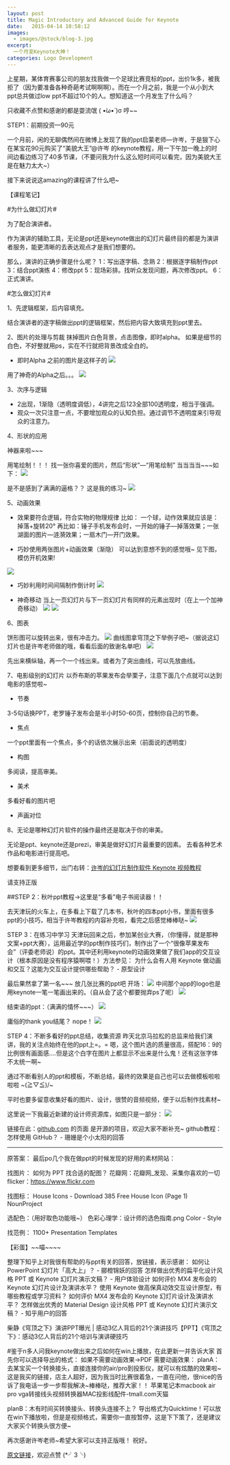 ```yaml
---
layout: post
title: Magic Introductory and Advanced Guide for Keynote
date:   2015-04-14 10:58:12
images:
  - images/@stock/blog-3.jpg
excerpt:
  一个月变Keynote大神！
categories: Logo Development
---
```


上星期，某体育赛事公司的朋友找我做一个足球比赛竞标的ppt，出价1k多，被我拒了（因为要准备各种奇葩考试啊啊啊）。而在一个月之前，我是一个从小到大ppt总共做过low ppt不超过10个的人。想知道这一个月发生了什么吗？

只收藏不点赞和感谢的都是耍流氓 ( •̀ω•́ )σ 哼~~

STEP1：前期投资—90元

一个月前，闲的无聊偶然间在微博上发现了我的ppt启蒙老师—许岑，于是狠下心在某宝花90元购买了“美貌大王”@许岑 的keynote教程，用一下午加一晚上的时间边看边练习了40多节课，（不要问我为什么这么短时间可以看完，因为美貌大王是在魅力太大~）

接下来说说这amazing的课程讲了什么吧~

【课程笔记】

#为什么做幻灯片#

为了配合演讲者。

作为演讲的辅助工具，无论是ppt还是keynote做出的幻灯片最终目的都是为演讲者服务，能更清晰的去表达观点才是我们想要的。

那么，演讲的正确步骤是什么呢？
1：写出逐字稿、念熟
2：根据逐字稿制作ppt
3：结合ppt演练
4：修改ppt
5：现场彩排。找听众发现问题，再次修改ppt。
6：正式演讲。

#怎么做幻灯片#

1、先逻辑框架，后内容填充。

结合演讲者的逐字稿做出ppt的逻辑框架，然后把内容大致填充到ppt里去。

2、图片的处理与剪裁
抹掉图片白色背景，点击图像，即时alpha。
如果是细节的白色，不好整就用ps，实在不行就把背景改成全白的。

* 即时Alpha
之前的图片是这样子的
![](http://ww3.sinaimg.cn/large/85b1eb2djw1f6umj3i9gdj20go0ahaas.jpg)

用了神奇的Alpha之后。。。
![](http://ww3.sinaimg.cn/large/85b1eb2djw1f6umjs3vypj20go0ah3z6.jpg)


3、次序与逻辑

* 2出现，1渐隐（透明度调低），4讲完之后123全部100透明度，相当于强调。
* 观众一次只注意一点，不要增加观众的认知负担。通过调节不透明度来引导观众的注意力。

4、形状的应用

神器来啦~~~

用笔绘制！！！
找一张你喜爱的图片，然后“形状”—“用笔绘制”
当当当当~~~如下：
![](http://ww2.sinaimg.cn/large/85b1eb2djw1f6umksgt8xj20g109umxt.jpg)

是不是感到了满满的逼格？？
这是我的练习~
![](http://ww1.sinaimg.cn/large/85b1eb2djw1f6umlalyxnj20go0cidfx.jpg)

5、动画效果

* 效果要符合逻辑，符合实物的物理规律
比如： 一个球，动作效果就应该是：掉落+旋转20°
再比如：锤子手机发布会时，一开始的锤子—掉落效果；一张湖面的图片—涟漪效果；一扇木门—开门效果。

* 巧妙使用两张图片+动画效果（渐隐）
可以达到意想不到的感觉哦~
见下图，模仿开机效果!

![](http://ww3.sinaimg.cn/large/85b1eb2djw1f6umm5173rj20go09ndgw.jpg)

* 巧妙利用时间间隔制作倒计时
![](http://ww3.sinaimg.cn/large/85b1eb2djw1f6ummqtthxj20go0cgmxf.jpg)

* 神奇移动
当上一页幻灯片与下一页幻灯片有同样的元素出现时（在上一个加神奇移动）
![](http://ww1.sinaimg.cn/large/85b1eb2djw1f6umncuom0j20go084js0.jpg)
![](http://ww3.sinaimg.cn/large/85b1eb2djw1f6umniqgw4j20go0973zc.jpg)


6、图表

饼形图可以旋转出来，很有冲击力。
![](http://ww4.sinaimg.cn/large/85b1eb2djw1f6umo7v0iuj20go0afwfa.jpg)
曲线图拿穹顶之下举例子吧~（据说这幻灯片也是许岑老师做的哦，看看后面的致谢名单吧）
![](http://ww4.sinaimg.cn/large/85b1eb2djw1f6umowj4f3j20go090q41.jpg)

先出来横纵轴，再一个一个线出来。或者为了突出曲线，可以先放曲线。

7、电影级别的幻灯片
以乔布斯的苹果发布会举栗子，注意下面几个点就可以达到电影的感觉啦~

* 节奏

3-5句话换PPT，老罗锤子发布会是半小时50-60页，控制你自己的节奏。

* 焦点

一个ppt里面有一个焦点，多个的话依次展示出来（前面说的透明度）

* 构图

多阅读，提高审美。

* 美术

多看好看的图片吧

* 声画对位

8、无论是哪种幻灯片软件的操作最终还是取决于你的审美。

无论是ppt、keynote还是prezi，审美是做好幻灯片最重要的因素。
去看各种艺术作品和电影进行提高吧。

想要看到更多细节，出门右转：[许岑的幻灯片制作软件 Keynote 视频教程](https://item.taobao.com/item.htm?id=40975579044&toSite=main#detail)

请支持正版

##STEP 2：秋叶ppt教程→这里是“多看”电子书阅读器！！

去天津玩的火车上，在多看上下载了几本书，秋叶的四本ppt小书，里面有很多ppt的小技巧，相当于许岑教程的内容补充啦，看完之后感觉棒棒哒~
![](http://ww2.sinaimg.cn/large/85b1eb2djw1f6umrn3ihvj20go0tntco.jpg)

STEP 3：在练习中学习
天津玩回来之后，参加某创业大赛，（你懂得，就是那种文案+ppt大赛），运用最近学的ppt制作技巧们，制作出了一个“很像苹果发布会”（评委老师说）的ppt。其中还利用keynote的动画效果做了我们app的交互设计（根本原因是没有程序猿啊喂！）方法参见：
为什么会有人用 Keynote 做动画和交互？这能为交互设计提供哪些帮助？ - 原型设计

最后果然拿了第一名~~~
放几张比赛的ppt吧
开场：
![](http://ww4.sinaimg.cn/large/85b1eb2djw1f6umsbccwvj20go0af40i.jpg)
中间那个app的logo也是用keynote一笔一笔画出来的。（自从会了这个都要抛弃ps了呢）
![](http://ww2.sinaimg.cn/large/85b1eb2djw1f6umsq26n6j20go0afjso.jpg)

结束语的ppt：（满满的情怀~~~）
![](http://ww3.sinaimg.cn/large/85b1eb2djw1f6umtb99y4j20go0afwh1.jpg)

庸俗的thank you结尾？
nope！
![](http://ww4.sinaimg.cn/large/85b1eb2djw1f6umtoi17uj20go0afwf9.jpg)

STEP 4：不断多看好的ppt总结，收集资源
昨天北京马拉松的总监来给我们演讲，我的关注点始终在他的ppt上=。=
嗯，这个图片选的质量很高，搭配16：9的比例很有画面感....但是这个白字在图片上都显示不出来是什么鬼！还有这张字体不太统一啊~

通过不断看别人的ppt和模板，不断总结，最终的效果是自己也可以去做模板啦啦啦啦
~\(≧▽≦)/~

平时也要多留意收集好看的图片、设计，很赞的音频视频，便于以后制作找素材~

这里说一下我最近新建的设计师资源库，如图只是一部分：
![](http://ww4.sinaimg.cn/large/85b1eb2djw1f6umux1qaoj20go0l4dkh.jpg)

链接在此：[github.com](https://link.zhihu.com/?target=https%3A//github.com/timmy3131/design-resource) 的页面 是开源的项目，欢迎大家不断补充~
github教程：怎样使用 GitHub？ - 珊姗是个小太阳的回答

------------
原答案：
最后po几个我在做ppt的时候发现的好用的素材网站：

找图片：
如何为 PPT 找合适的配图？
花瓣网：花瓣网_发现、采集你喜欢的一切
flicker：https://www.flickr.com

找图标：
House Icons - Download 385 Free House Icon (Page 1)
NounProject

选配色：（用好取色功能哦~）
色彩心理学：设计师的选色指南.png
Color - Style

找范例：
1100+ Presentation Templates

【彩蛋】~~喵~~~~

整理下知乎上对我很有帮助的与ppt有关的回答，放链接，表示感谢：
如何让 PowerPoint 幻灯片「高大上」？ - 郦橙锦妖的回答
怎样做出优秀的扁平化设计风格 PPT 或 Keynote 幻灯片演示文稿？ - 用户体验设计
如何评价 MX4 发布会的 Keynote 幻灯片设计及演讲水平？
使用 Keynote 做高保真动效交互设计原型，有哪些教程或学习资料？
如何评价 MX4 发布会的 Keynote 幻灯片设计及演讲水平？
怎样做出优秀的 Material Design 设计风格 PPT 或 Keynote 幻灯片演示文稿？ - 知乎用户的回答

柴静《穹顶之下》演讲PPT曝光 | 感动3亿人背后的21个演讲技巧【PPT】《穹顶之下》：感动3亿人背后的21个培训与演讲硬技巧

#鉴于n多人问我keynote做出来之后如何在win上播放，在此更新一并告诉大家
首先你可以选择导出的格式：
如果不需要动画效果→PDF
需要动画效果：
planA：去某宝买一个转换接头，直接连接你的air/pro到投影仪，就可以有炫酷的效果啦~这是我买的链接，店主人超好，因为我当时比赛很着急，一直在问他，很nice的告诉了我电话一步一步帮我解决~棒棒哒，推荐大家！！
苹果笔记本macbook air pro vga转接线头视频转换器MAC投影线配件-tmall.com天猫

planB：木有时间买转换接头、转换头连接不上？
导出格式为Quicktime！可以放在win下播放啦，但是是视频格式，需要你一直按暂停，这是下下策了，还是建议大家买个转换头很方便~

再次感谢许岑老师~希望大家可以支持正版哦！
祝好。

[原文链接](https://www.zhihu.com/question/20070065/answer/79557687)，欢迎点赞 (*╯3╰)